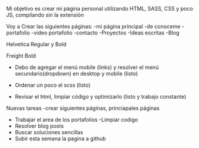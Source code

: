 <!-- Objetivos -->

Mi objetivo es crear mi página personal utilizando HTML, SASS, CSS y poco JS, compilando sin la extensión

Voy a Crear las siguientes páginas:
-mi página principal
-de conoceme
-portafolio
-video portafolio
-contacto
-Proyectos
-Ideas escritas
-Blog

 <!-- Fuentes -->

Helvetica Regular y Bold

Freight Bold

<!--  -->

 <!-- Colores -->

- Debo de agregar el menú mobile (links) y resolver el menú secundario(dropdown) en desktop y mobile (listo)

- Ordenar un poco el scss (listo)

- Revisar el html, limpiar código y optimizarlo (listo y trabajo constante)

Nuevas tareas
-crear siguientes páginas, princiapales páginas

- Trabajar el area de los portafolios
  -Limpiar codigo
- Resolver blog posts
- Buscar soluciones sencillas
- Subir esta semana la pagina a github
